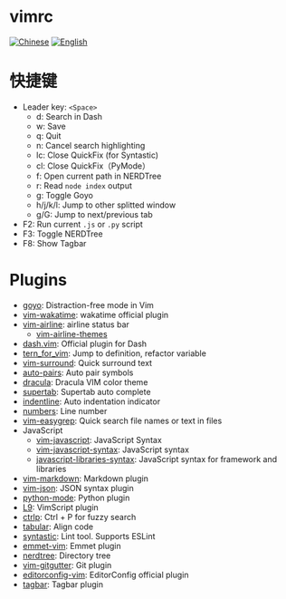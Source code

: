 # vimrc

[![Chinese](https://jaywcjlove.github.io/sb/lang/chinese.svg)](./README.md) [![English](https://jaywcjlove.github.io/sb/lang/english.svg)](./README-en.md)

# 快捷键
- Leader key: `<Space>`
    - d: Search in Dash
    - w: Save
    - q: Quit
    - n: Cancel search highlighting
    - lc: Close QuickFix (for Syntastic)
    - cl: Close QuickFix（PyMode）
    - f: Open current path in NERDTree
    - r: Read `node index` output
    - g: Toggle Goyo
    - h/j/k/l: Jump to other splitted window
    - g/G: Jump to next/previous tab
- F2: Run current `.js` or `.py` script
- F3: Toggle NERDTree
- F8: Show Tagbar

# Plugins
- [goyo](https://github.com/junegunn/goyo.vim): Distraction-free mode in Vim
- [vim-wakatime](https://github.com/wakatime/vim-wakatime): wakatime official plugin
- [vim-airline](https://github.com/vim-airline/vim-airline): airline status bar
    - [vim-airline-themes](https://github.com/vim-airline/vim-airline-themes)
- [dash.vim](https://github.com/rizzatti/dash.vim): Official plugin for Dash
- [tern_for_vim](https://github.com/ternjs/tern_for_vim): Jump to definition, refactor variable
- [vim-surround](https://github.com/tpope/vim-surround): Quick surround text
- [auto-pairs](https://github.com/jiangmiao/auto-pairs): Auto pair symbols
- [dracula](https://github.com/dracula/vim): Dracula VIM color theme
- [supertab](https://github.com/ervandew/supertab): Supertab auto complete
- [indentline](https://github.com/yggdroot/indentline): Auto indentation indicator
- [numbers](https://github.com/myusuf3/numbers.vim): Line number
- [vim-easygrep](https://github.com/dkprice/vim-easygrep): Quick search file names or text in files
- JavaScript
    - [vim-javascript](https://github.com/pangloss/vim-javascript): JavaScript Syntax
    - [vim-javascript-syntax](https://github.com/jelera/vim-javascript-syntax): JavaScript syntax
    - [javascript-libraries-syntax](https://github.com/othree/javascript-libraries-syntax): JavaScript syntax for framework and libraries
- [vim-markdown](https://github.com/plasticboy/vim-markdown): Markdown plugin
- [vim-json](https://github.com/elzr/vim-json): JSON syntax plugin
- [python-mode](https://github.com/klen/python-mode): Python plugin
- [L9](https://github.com/vim-scripts/L9): VimScript plugin
- [ctrlp](https://github.com/ctrlpvim/ctrlp.vim): Ctrl + P for fuzzy search
- [tabular](https://github.com/godlygeek/tabular): Align code
- [syntastic](https://github.com/scrooloose/syntastic): Lint tool. Supports ESLint
- [emmet-vim](https://github.com/mattn/emmet-vim): Emmet plugin
- [nerdtree](https://github.com/scrooloose/nerdtree): Directory tree
- [vim-gitgutter](https://github.com/airblade/vim-gitgutter): Git plugin
- [editorconfig-vim](https://github.com/editorconfig/editorconfig-vim): EditorConfig official plugin
- [tagbar](https://github.com/majutsushi/tagbar): Tagbar plugin
